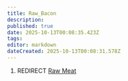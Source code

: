 ```yaml
---
title: Raw_Bacon
description: 
published: true
date: 2025-10-13T00:08:35.423Z
tags: 
editor: markdown
dateCreated: 2025-10-13T00:08:31.578Z
---
```


1.  REDIRECT [Raw Meat](Raw_Meat "wikilink")